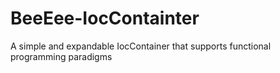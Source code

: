 # BeeEee-IocContainter
A simple and expandable IocContainer that supports functional programming paradigms
